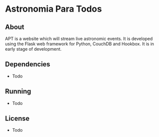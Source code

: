 Astronomia Para Todos
=====================

About
-----

APT is a website which will stream live astronomic events.
It is developed using the Flask web framework for Python, CouchDB and Hookbox.
It is in early stage of development.


Dependencies
------------

* Todo


Running
-------

* Todo


License
-------

* Todo
